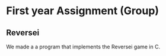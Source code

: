 # First year Assignment (Group)
## Reversei
We made a a program that implements the Reversei game in C.
